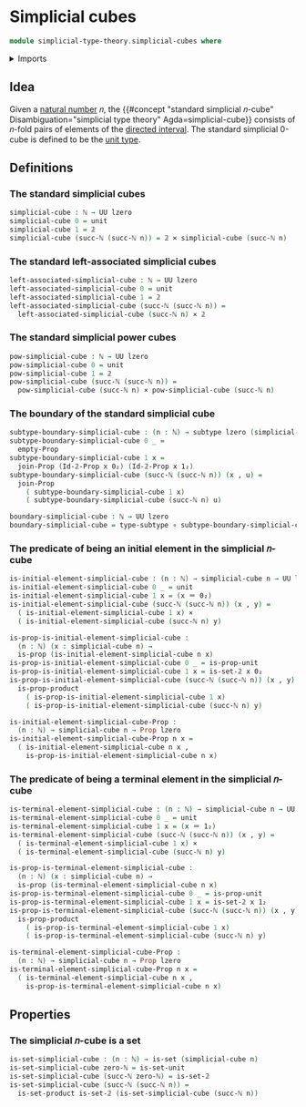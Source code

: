 # Simplicial cubes

```agda
module simplicial-type-theory.simplicial-cubes where
```

<details><summary>Imports</summary>

```agda
open import elementary-number-theory.natural-numbers

open import foundation.cartesian-product-types
open import foundation.contractible-types
open import foundation.dependent-pair-types
open import foundation.empty-types
open import foundation.function-types
open import foundation.identity-types
open import foundation.negated-equality
open import foundation.negation
open import foundation.propositions
open import foundation.sets
open import foundation.subtypes
open import foundation.unit-type
open import foundation.universe-levels

open import simplicial-type-theory.directed-interval-type
open import simplicial-type-theory.inequality-directed-interval-type

open import synthetic-homotopy-theory.joins-of-types
```

</details>

## Idea

Given a [natural number](elementary-number-theory.natural-numbers.md) 𝑛, the
{{#concept "standard simplicial 𝑛-cube" Disambiguation="simplicial type theory" Agda=simplicial-cube}}
consists of 𝑛-fold pairs of elements of the
[directed interval](simplicial-type-theory.directed-interval-type.md). The
standard simplicial 0-cube is defined to be the
[unit type](foundation.unit-type.md).

## Definitions

### The standard simplicial cubes

```agda
simplicial-cube : ℕ → UU lzero
simplicial-cube 0 = unit
simplicial-cube 1 = 𝟚
simplicial-cube (succ-ℕ (succ-ℕ n)) = 𝟚 × simplicial-cube (succ-ℕ n)
```

### The standard left-associated simplicial cubes

```agda
left-associated-simplicial-cube : ℕ → UU lzero
left-associated-simplicial-cube 0 = unit
left-associated-simplicial-cube 1 = 𝟚
left-associated-simplicial-cube (succ-ℕ (succ-ℕ n)) =
  left-associated-simplicial-cube (succ-ℕ n) × 𝟚
```

### The standard simplicial power cubes

```agda
pow-simplicial-cube : ℕ → UU lzero
pow-simplicial-cube 0 = unit
pow-simplicial-cube 1 = 𝟚
pow-simplicial-cube (succ-ℕ (succ-ℕ n)) =
  pow-simplicial-cube (succ-ℕ n) × pow-simplicial-cube (succ-ℕ n)
```

### The boundary of the standard simplicial cube

```agda
subtype-boundary-simplicial-cube : (n : ℕ) → subtype lzero (simplicial-cube n)
subtype-boundary-simplicial-cube 0 _ =
  empty-Prop
subtype-boundary-simplicial-cube 1 x =
  join-Prop (Id-𝟚-Prop x 0₂) (Id-𝟚-Prop x 1₂)
subtype-boundary-simplicial-cube (succ-ℕ (succ-ℕ n)) (x , u) =
  join-Prop
    ( subtype-boundary-simplicial-cube 1 x)
    ( subtype-boundary-simplicial-cube (succ-ℕ n) u)

boundary-simplicial-cube : ℕ → UU lzero
boundary-simplicial-cube = type-subtype ∘ subtype-boundary-simplicial-cube
```

### The predicate of being an initial element in the simplicial 𝑛-cube

```agda
is-initial-element-simplicial-cube : (n : ℕ) → simplicial-cube n → UU lzero
is-initial-element-simplicial-cube 0 _ = unit
is-initial-element-simplicial-cube 1 x = (x ＝ 0₂)
is-initial-element-simplicial-cube (succ-ℕ (succ-ℕ n)) (x , y) =
  ( is-initial-element-simplicial-cube 1 x) ×
  ( is-initial-element-simplicial-cube (succ-ℕ n) y)

is-prop-is-initial-element-simplicial-cube :
  (n : ℕ) (x : simplicial-cube n) →
  is-prop (is-initial-element-simplicial-cube n x)
is-prop-is-initial-element-simplicial-cube 0 _ = is-prop-unit
is-prop-is-initial-element-simplicial-cube 1 x = is-set-𝟚 x 0₂
is-prop-is-initial-element-simplicial-cube (succ-ℕ (succ-ℕ n)) (x , y) =
  is-prop-product
    ( is-prop-is-initial-element-simplicial-cube 1 x)
    ( is-prop-is-initial-element-simplicial-cube (succ-ℕ n) y)

is-initial-element-simplicial-cube-Prop :
  (n : ℕ) → simplicial-cube n → Prop lzero
is-initial-element-simplicial-cube-Prop n x =
  ( is-initial-element-simplicial-cube n x ,
    is-prop-is-initial-element-simplicial-cube n x)
```

### The predicate of being a terminal element in the simplicial 𝑛-cube

```agda
is-terminal-element-simplicial-cube : (n : ℕ) → simplicial-cube n → UU lzero
is-terminal-element-simplicial-cube 0 _ = unit
is-terminal-element-simplicial-cube 1 x = (x ＝ 1₂)
is-terminal-element-simplicial-cube (succ-ℕ (succ-ℕ n)) (x , y) =
  ( is-terminal-element-simplicial-cube 1 x) ×
  ( is-terminal-element-simplicial-cube (succ-ℕ n) y)

is-prop-is-terminal-element-simplicial-cube :
  (n : ℕ) (x : simplicial-cube n) →
  is-prop (is-terminal-element-simplicial-cube n x)
is-prop-is-terminal-element-simplicial-cube 0 _ = is-prop-unit
is-prop-is-terminal-element-simplicial-cube 1 x = is-set-𝟚 x 1₂
is-prop-is-terminal-element-simplicial-cube (succ-ℕ (succ-ℕ n)) (x , y) =
  is-prop-product
    ( is-prop-is-terminal-element-simplicial-cube 1 x)
    ( is-prop-is-terminal-element-simplicial-cube (succ-ℕ n) y)

is-terminal-element-simplicial-cube-Prop :
  (n : ℕ) → simplicial-cube n → Prop lzero
is-terminal-element-simplicial-cube-Prop n x =
  ( is-terminal-element-simplicial-cube n x ,
    is-prop-is-terminal-element-simplicial-cube n x)
```

## Properties

### The simplicial 𝑛-cube is a set

```agda
is-set-simplicial-cube : (n : ℕ) → is-set (simplicial-cube n)
is-set-simplicial-cube zero-ℕ = is-set-unit
is-set-simplicial-cube (succ-ℕ zero-ℕ) = is-set-𝟚
is-set-simplicial-cube (succ-ℕ (succ-ℕ n)) =
  is-set-product is-set-𝟚 (is-set-simplicial-cube (succ-ℕ n))
```
